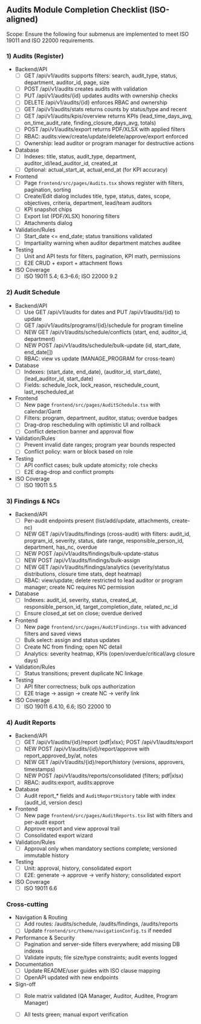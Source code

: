## Audits Module Completion Checklist (ISO-aligned)

Scope: Ensure the following four submenus are implemented to meet ISO 19011 and ISO 22000 requirements.

### 1) Audits (Register)
- Backend/API
  - [ ] GET /api/v1/audits supports filters: search, audit_type, status, department, auditor_id, page, size
  - [ ] POST /api/v1/audits creates audits with validation
  - [ ] PUT /api/v1/audits/{id} updates audits with ownership checks
  - [ ] DELETE /api/v1/audits/{id} enforces RBAC and ownership
  - [ ] GET /api/v1/audits/stats returns counts by status/type and recent
  - [ ] GET /api/v1/audits/kpis/overview returns KPIs (lead_time_days_avg, on_time_audit_rate, finding_closure_days_avg, totals)
  - [ ] POST /api/v1/audits/export returns PDF/XLSX with applied filters
  - [ ] RBAC: audits:view/create/update/delete/approve/export enforced
  - [ ] Ownership: lead auditor or program manager for destructive actions
- Database
  - [ ] Indexes: title, status, audit_type, department, auditor_id/lead_auditor_id, created_at
  - [ ] Optional: actual_start_at, actual_end_at (for KPI accuracy)
- Frontend
  - [ ] Page `frontend/src/pages/Audits.tsx` shows register with filters, pagination, sorting
  - [ ] Create/Edit dialog includes title, type, status, dates, scope, objectives, criteria, department, lead/team auditors
  - [ ] KPI snapshot chips
  - [ ] Export list (PDF/XLSX) honoring filters
  - [ ] Attachments dialog
- Validation/Rules
  - [ ] Start_date <= end_date; status transitions validated
  - [ ] Impartiality warning when auditor department matches auditee
- Testing
  - [ ] Unit and API tests for filters, pagination, KPI math, permissions
  - [ ] E2E CRUD + export + attachment flows
- ISO Coverage
  - [ ] ISO 19011 5.4; 6.3–6.6; ISO 22000 9.2

### 2) Audit Schedule
- Backend/API
  - [ ] Use GET /api/v1/audits for dates and PUT /api/v1/audits/{id} to update
  - [ ] GET /api/v1/audits/programs/{id}/schedule for program timeline
  - [ ] NEW GET /api/v1/audits/schedule/conflicts (start, end, auditor_id, department)
  - [ ] NEW POST /api/v1/audits/schedule/bulk-update (id, start_date, end_date[])
  - [ ] RBAC: view vs update (MANAGE_PROGRAM for cross-team)
- Database
  - [ ] Indexes: (start_date, end_date), (auditor_id, start_date), (lead_auditor_id, start_date)
  - [ ] Fields: schedule_lock, lock_reason, reschedule_count, last_rescheduled_at
- Frontend
  - [ ] New page `frontend/src/pages/AuditSchedule.tsx` with calendar/Gantt
  - [ ] Filters: program, department, auditor, status; overdue badges
  - [ ] Drag-drop rescheduling with optimistic UI and rollback
  - [ ] Conflict detection banner and approval flow
- Validation/Rules
  - [ ] Prevent invalid date ranges; program year bounds respected
  - [ ] Conflict policy: warn or block based on role
- Testing
  - [ ] API conflict cases; bulk update atomicity; role checks
  - [ ] E2E drag-drop and conflict prompts
- ISO Coverage
  - [ ] ISO 19011 5.5

### 3) Findings & NCs
- Backend/API
  - [ ] Per-audit endpoints present (list/add/update, attachments, create-nc)
  - [ ] NEW GET /api/v1/audits/findings (cross-audit) with filters: audit_id, program_id, severity, status, date range, responsible_person_id, department, has_nc, overdue
  - [ ] NEW POST /api/v1/audits/findings/bulk-update-status
  - [ ] NEW POST /api/v1/audits/findings/bulk-assign
  - [ ] NEW GET /api/v1/audits/findings/analytics (severity/status distributions, closure time stats, dept heatmap)
  - [ ] RBAC: view/update; delete restricted to lead auditor or program manager; create NC requires NC permission
- Database
  - [ ] Indexes: audit_id, severity, status, created_at, responsible_person_id, target_completion_date, related_nc_id
  - [ ] Ensure closed_at set on close; overdue derived
- Frontend
  - [ ] New page `frontend/src/pages/AuditFindings.tsx` with advanced filters and saved views
  - [ ] Bulk select: assign and status updates
  - [ ] Create NC from finding; open NC detail
  - [ ] Analytics: severity heatmap, KPIs (open/overdue/critical/avg closure days)
- Validation/Rules
  - [ ] Status transitions; prevent duplicate NC linkage
- Testing
  - [ ] API filter correctness; bulk ops authorization
  - [ ] E2E triage → assign → create NC → verify link
- ISO Coverage
  - [ ] ISO 19011 6.4.10, 6.6; ISO 22000 10

### 4) Audit Reports
- Backend/API
  - [ ] GET /api/v1/audits/{id}/report (pdf|xlsx); POST /api/v1/audits/export
  - [ ] NEW POST /api/v1/audits/{id}/report/approve with report_approved_by/at, notes
  - [ ] NEW GET /api/v1/audits/{id}/report/history (versions, approvers, timestamps)
  - [ ] NEW POST /api/v1/audits/reports/consolidated (filters; pdf|xlsx)
  - [ ] RBAC: audits:export, audits:approve
- Database
  - [ ] Audit report_* fields and `AuditReportHistory` table with index (audit_id, version desc)
- Frontend
  - [ ] New page `frontend/src/pages/AuditReports.tsx` list with filters and per-audit export
  - [ ] Approve report and view approval trail
  - [ ] Consolidated export wizard
- Validation/Rules
  - [ ] Approval only when mandatory sections complete; versioned immutable history
- Testing
  - [ ] Unit: approval, history, consolidated export
  - [ ] E2E: generate → approve → verify history; consolidated export
- ISO Coverage
  - [ ] ISO 19011 6.6

### Cross-cutting
- Navigation & Routing
  - [ ] Add routes: /audits/schedule, /audits/findings, /audits/reports
  - [ ] Update `frontend/src/theme/navigationConfig.ts` if needed
- Performance & Security
  - [ ] Pagination and server-side filters everywhere; add missing DB indexes
  - [ ] Validate inputs; file size/type constraints; audit events logged
- Documentation
  - [ ] Update README/user guides with ISO clause mapping
  - [ ] OpenAPI updated with new endpoints
- Sign-off
  - [ ] Role matrix validated (QA Manager, Auditor, Auditee, Program Manager)
  - [ ] All tests green; manual export verification

